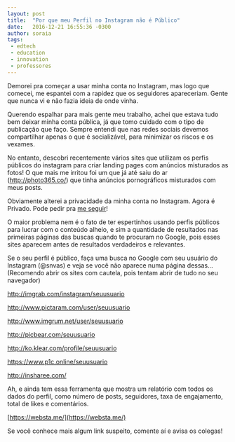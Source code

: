 ```yaml
---
layout: post
title:  "Por que meu Perfil no Instagram não é Público"
date:   2016-12-21 16:55:36 -0300
author: soraia
tags: 
 - edtech 
 - education 
 - innovation
 - professores
---
```

Demorei pra começar a usar minha conta no Instagram, mas logo que comecei, me espantei com a rapidez que os seguidores apareceriam. Gente que nunca vi e não fazia ideia de onde vinha.

Querendo espalhar para mais gente meu trabalho, achei que estava tudo bem deixar minha conta pública, já que tomo cuidado com o tipo de publicação que faço. Sempre entendi que nas redes sociais devemos compartilhar apenas o que é socializável, para minimizar os riscos e os vexames.

No entanto, descobri recentemente vários sites que utilizam os perfis públicos do instagram para criar landing pages com anúncios misturados as fotos! O que mais me irritou foi um que já até saiu do ar (http://photo365.co/) que tinha anúncios pornográficos misturados com meus posts.

Obviamente alterei a privacidade da minha conta no Instagram. Agora é Privado. Pode pedir pra [me seguir](https://www.instagram.com/snvas/)!

O maior problema nem é o fato de ter espertinhos usando perfis públicos para lucrar com o conteúdo alheio, e sim a quantidade de resultados nas primeiras páginas das buscas quando te procuram no Google, pois esses sites aparecem antes de resultados verdadeiros e relevantes.

Se o seu perfil é público, faça uma busca no Google com seu usuário do Instagram (@snvas) e veja se você não aparece numa página dessas... (Recomendo abrir os sites com cautela, pois tentam abrir de tudo no seu navegador)

http://imgrab.com/instagram/seuusuario

http://www.pictaram.com/user/seuusuario

http://www.imgrum.net/user/seuusuario

http://picbear.com/seuusuario

http://ko.klear.com/profile/seuusuario

https://www.p1c.online/seuusuario

http://insharee.com/

Ah, e ainda tem essa ferramenta que mostra um relatório com todos os dados do perfil, como número de posts, seguidores, taxa de engajamento, total de likes e comentários.

[https://websta.me/](https://websta.me/)

Se você conhece mais algum link suspeito, comente aí e avisa os colegas!
